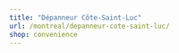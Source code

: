 ```yaml
---
title: "Dépanneur Côte-Saint-Luc"
url: /montreal/depanneur-cote-saint-luc/
shop: convenience
---
```

